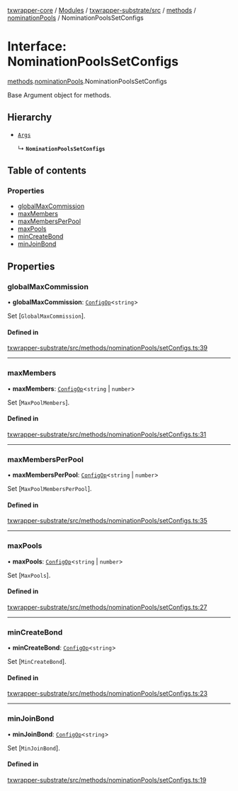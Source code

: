 [txwrapper-core](../README.md) / [Modules](../modules.md) / [txwrapper-substrate/src](../modules/txwrapper_substrate_src.md) / [methods](../modules/txwrapper_substrate_src.methods.md) / [nominationPools](../modules/txwrapper_substrate_src.methods.nominationPools.md) / NominationPoolsSetConfigs

# Interface: NominationPoolsSetConfigs

[methods](../modules/txwrapper_substrate_src.methods.md).[nominationPools](../modules/txwrapper_substrate_src.methods.nominationPools.md).NominationPoolsSetConfigs

Base Argument object for methods.

## Hierarchy

- [`Args`](../modules/txwrapper_core_src.md#args)

  ↳ **`NominationPoolsSetConfigs`**

## Table of contents

### Properties

- [globalMaxCommission](txwrapper_substrate_src.methods.nominationPools.NominationPoolsSetConfigs.md#globalmaxcommission)
- [maxMembers](txwrapper_substrate_src.methods.nominationPools.NominationPoolsSetConfigs.md#maxmembers)
- [maxMembersPerPool](txwrapper_substrate_src.methods.nominationPools.NominationPoolsSetConfigs.md#maxmembersperpool)
- [maxPools](txwrapper_substrate_src.methods.nominationPools.NominationPoolsSetConfigs.md#maxpools)
- [minCreateBond](txwrapper_substrate_src.methods.nominationPools.NominationPoolsSetConfigs.md#mincreatebond)
- [minJoinBond](txwrapper_substrate_src.methods.nominationPools.NominationPoolsSetConfigs.md#minjoinbond)

## Properties

### globalMaxCommission

• **globalMaxCommission**: [`ConfigOp`](../modules/txwrapper_substrate_src.methods.nominationPools.md#configop)\<`string`\>

Set [`GlobalMaxCommission`].

#### Defined in

[txwrapper-substrate/src/methods/nominationPools/setConfigs.ts:39](https://github.com/paritytech/txwrapper-core/blob/a09c1f6/packages/txwrapper-substrate/src/methods/nominationPools/setConfigs.ts#L39)

___

### maxMembers

• **maxMembers**: [`ConfigOp`](../modules/txwrapper_substrate_src.methods.nominationPools.md#configop)\<`string` \| `number`\>

Set [`MaxPoolMembers`].

#### Defined in

[txwrapper-substrate/src/methods/nominationPools/setConfigs.ts:31](https://github.com/paritytech/txwrapper-core/blob/a09c1f6/packages/txwrapper-substrate/src/methods/nominationPools/setConfigs.ts#L31)

___

### maxMembersPerPool

• **maxMembersPerPool**: [`ConfigOp`](../modules/txwrapper_substrate_src.methods.nominationPools.md#configop)\<`string` \| `number`\>

Set [`MaxPoolMembersPerPool`].

#### Defined in

[txwrapper-substrate/src/methods/nominationPools/setConfigs.ts:35](https://github.com/paritytech/txwrapper-core/blob/a09c1f6/packages/txwrapper-substrate/src/methods/nominationPools/setConfigs.ts#L35)

___

### maxPools

• **maxPools**: [`ConfigOp`](../modules/txwrapper_substrate_src.methods.nominationPools.md#configop)\<`string` \| `number`\>

Set [`MaxPools`].

#### Defined in

[txwrapper-substrate/src/methods/nominationPools/setConfigs.ts:27](https://github.com/paritytech/txwrapper-core/blob/a09c1f6/packages/txwrapper-substrate/src/methods/nominationPools/setConfigs.ts#L27)

___

### minCreateBond

• **minCreateBond**: [`ConfigOp`](../modules/txwrapper_substrate_src.methods.nominationPools.md#configop)\<`string`\>

Set [`MinCreateBond`].

#### Defined in

[txwrapper-substrate/src/methods/nominationPools/setConfigs.ts:23](https://github.com/paritytech/txwrapper-core/blob/a09c1f6/packages/txwrapper-substrate/src/methods/nominationPools/setConfigs.ts#L23)

___

### minJoinBond

• **minJoinBond**: [`ConfigOp`](../modules/txwrapper_substrate_src.methods.nominationPools.md#configop)\<`string`\>

Set [`MinJoinBond`].

#### Defined in

[txwrapper-substrate/src/methods/nominationPools/setConfigs.ts:19](https://github.com/paritytech/txwrapper-core/blob/a09c1f6/packages/txwrapper-substrate/src/methods/nominationPools/setConfigs.ts#L19)
